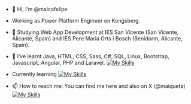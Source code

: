 - 👋 Hi, I’m @maicafelipe
- Working as Power Platform Engineer on Kongsberg.
- 👀 Studying Web App Development at IES San Vicente (San Vicente, Alicante, Spain) and IES Pere Maria Orts i Bosch (Benidorm, Alicante, Spain).
- 🌱 I’ve learnt Java, HTML, CSS, Sass, C#, SQL, Linux, Bootstrap, Javascript, Angular, PHP and Laravel.
[![My Skills](https://skillicons.dev/icons?i=windows,linux,vscode,js,html,css,bootstrap,sass,cs,java,mysql,angular,nodejs,php,laravel)](https://skillicons.dev)

- Currently learning [![My Skills](https://skillicons.dev/icons?i=powershell,py)](https://skillicons.dev)
  
- 📫 How to reach me: You can find me here and also on X (@maiqueta) [![My Skills](https://skillicons.dev/icons?i=github,twitter)](https://skillicons.dev)
